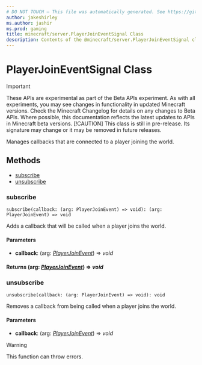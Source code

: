 ```yaml
---
# DO NOT TOUCH — This file was automatically generated. See https://github.com/mojang/minecraftapidocsgenerator to modify descriptions, examples, etc.
author: jakeshirley
ms.author: jashir
ms.prod: gaming
title: minecraft/server.PlayerJoinEventSignal Class
description: Contents of the @minecraft/server.PlayerJoinEventSignal class.
---
```

# PlayerJoinEventSignal Class
>[!IMPORTANT]
>These APIs are experimental as part of the Beta APIs experiment. As with all experiments, you may see changes in functionality in updated Minecraft versions. Check the Minecraft Changelog for details on any changes to Beta APIs. Where possible, this documentation reflects the latest updates to APIs in Minecraft beta versions.
> [!CAUTION]
> This class is still in pre-release.  Its signature may change or it may be removed in future releases.

Manages callbacks that are connected to a player joining the world.

## Methods
- [subscribe](#subscribe)
- [unsubscribe](#unsubscribe)

### **subscribe**
`
subscribe(callback: (arg: PlayerJoinEvent) => void): (arg: PlayerJoinEvent) => void
`

Adds a callback that will be called when a player joins the world.

#### **Parameters**
- **callback**: (arg: [*PlayerJoinEvent*](PlayerJoinEvent.md)) => *void*

#### **Returns** (arg: [*PlayerJoinEvent*](PlayerJoinEvent.md)) => *void*

### **unsubscribe**
`
unsubscribe(callback: (arg: PlayerJoinEvent) => void): void
`

Removes a callback from being called when a player joins the world.

#### **Parameters**
- **callback**: (arg: [*PlayerJoinEvent*](PlayerJoinEvent.md)) => *void*

> [!WARNING]
> This function can throw errors.
